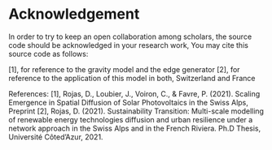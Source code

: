 # Acknowledgement 
In order to try to keep an open collaboration among scholars, the source code should be acknowledged in your research work, 
You may cite this source code as follows:

[1], for reference to the gravity model and the edge generator
[2], for reference to the application of this model in both, Switzerland and France

References:
[1], Rojas, D., Loubier, J., Voiron, C., & Favre, P. (2021). Scaling Emergence in Spatial Diffusion of Solar Photovoltaics in the Swiss Alps, Preprint
[2], Rojas, D. (2021). Sustainability Transition: Multi-scale modelling of renewable energy technologies diffusion and urban resilience under a network approach in the Swiss Alps and in the French Riviera. Ph.D Thesis, Université Côted’Azur, 2021. 
 

